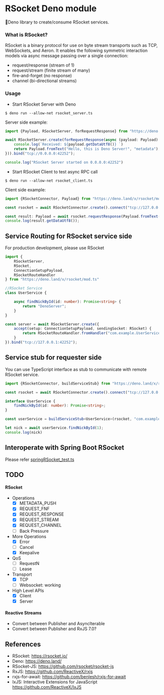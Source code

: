 RSocket Deno module
===================

🦕Deno library to create/consume RSocket services.

### What is RSocket?

RSocket is a binary protocol for use on byte stream transports such as TCP, WebSockets, and Aeron.
It enables the following symmetric interaction models via async message passing over a single connection:

* request/response (stream of 1)
* request/stream (finite stream of many)
* fire-and-forget (no response)
* channel (bi-directional streams)

### Usage

* Start RSocket Server with Deno

```
$ deno run --allow-net rsocket_server.ts
```

Server side example:

```typescript
import {Payload, RSocketServer, forRequestResponse} from "https://deno.land/x/rsocket/mod.ts"

await RSocketServer.create(forRequestResponse(async (payload: Payload): Promise<Payload> => {
    console.log(`Received: ${payload.getDataUtf8()} `)
    return Payload.fromText("Hello, this is Deno Server!", "metadata");
})).bind("tcp://0.0.0.0:42252");

console.log("RSocket Server started on 0.0.0.0:42252")

```

* Start RSocket Client to test async RPC call

```
$ deno run --allow-net rsocket_client.ts
```

Client side example:

```typescript
import {RSocketConnector, Payload} from "https://deno.land/x/rsocket/mod.ts"

const rsocket = await RSocketConnector.create().connect("tcp://127.0.0.1:42252");

const result: Payload = await rsocket.requestResponse(Payload.fromText("Hello, I'm requester!", "metadata"));
console.log(result.getDataUtf8());

```

## Service Routing for RSocket service side

For production development, please use RSocket

```typescript
import {
    RSocketServer,
    RSocket,
    ConnectionSetupPayload,
    RSocketRouteHandler
} from "https://deno.land/x/rsocket/mod.ts"

//RSocket Service
class UserService {

    async findNickById(id: number): Promise<string> {
        return "DenoServer";
    }
}

const server = await RSocketServer.create({
    accept(setup: ConnectionSetupPayload, sendingSocket: RSocket) {
        return RSocketRouteHandler.fromHandler("com.example.UserService", new UserService());
    }
}).bind("tcp://127.0.0.1:42252");
```

## Service stub for requester side

You can use TypeScript interface as stub to communicate with remote RSocket service.

```typescript
import {RSocketConnector, buildServiceStub} from "https://deno.land/x/rsocket/mod.ts"

const rsocket = await RSocketConnector.create().connect("tcp://127.0.0.1:42252");

interface UserService {
    findNickById(id: number): Promise<string>;
}

const userService = buildServiceStub<UserService>(rsocket, "com.example.UserService")

let nick = await userService.findNickById(1);
console.log(nick)

```

## Interoperate with Spring Boot RSocket

Please refer [springRSocket_test.ts](https://deno.land/x/rsocket/tests/requester/springRSocket_test.ts)

## TODO

#### RSocket

- Operations
  - [x] METADATA_PUSH
  - [x] REQUEST_FNF
  - [x] REQUEST_RESPONSE
  - [x] REQUEST_STREAM
  - [x] REQUEST_CHANNEL
  - [ ] Back Pressure
- More Operations
  - [x] Error
  - [ ] Cancel
  - [x] Keepalive
- QoS
  - [ ] RequestN
  - [ ] Lease
- Transport
  - [x] TCP
  - [ ] Websocket: working
- High Level APIs
  - [x] Client
  - [x] Server

#### Reactive Streams

* Convert between Publisher and AsyncIterable
* Convert between Publisher and RxJS 7.0?

## References

* RSocket: https://rsocket.io/
* Deno: https://deno.land/
* RSocket-JS: https://github.com/rsocket/rsocket-js
* RxJS: https://github.com/ReactiveX/rxjs
* rxjs-for-await: https://github.com/benlesh/rxjs-for-await
* IxJS: Interactive Extensions for JavaScript https://github.com/ReactiveX/IxJS
